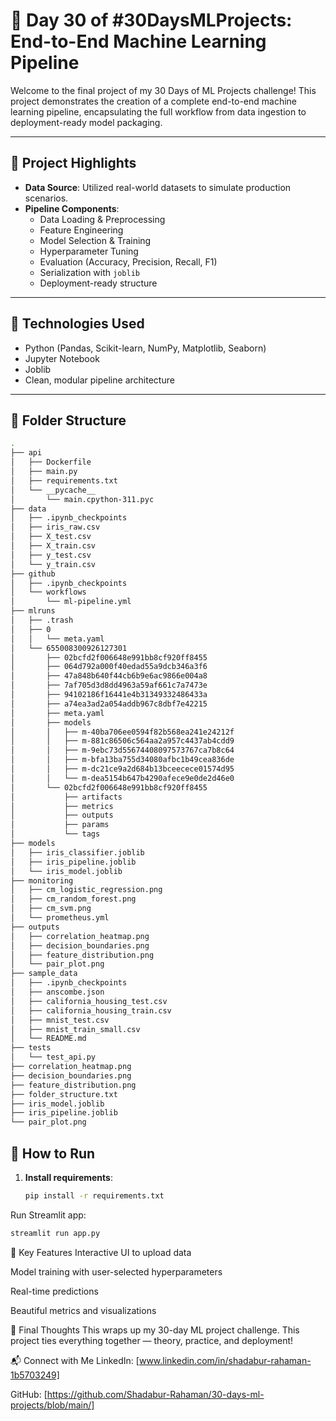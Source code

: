 # 🧠 Day 30 of #30DaysMLProjects: End-to-End Machine Learning Pipeline

Welcome to the final project of my 30 Days of ML Projects challenge! This project demonstrates the creation of a complete end-to-end machine learning pipeline, encapsulating the full workflow from data ingestion to deployment-ready model packaging.

---

## 🚀 Project Highlights

- **Data Source**: Utilized real-world datasets to simulate production scenarios.
- **Pipeline Components**:
  - Data Loading & Preprocessing
  - Feature Engineering
  - Model Selection & Training
  - Hyperparameter Tuning
  - Evaluation (Accuracy, Precision, Recall, F1)
  - Serialization with `joblib`
  - Deployment-ready structure

---

## 🧰 Technologies Used

- Python (Pandas, Scikit-learn, NumPy, Matplotlib, Seaborn)
- Jupyter Notebook
- Joblib
- Clean, modular pipeline architecture

---

## 📁 Folder Structure
```bash
.
├── api
│   ├── Dockerfile
│   ├── main.py
│   ├── requirements.txt
│   └── __pycache__
│       └── main.cpython-311.pyc
├── data
│   ├── .ipynb_checkpoints
│   ├── iris_raw.csv
│   ├── X_test.csv
│   ├── X_train.csv
│   ├── y_test.csv
│   └── y_train.csv
├── github
│   ├── .ipynb_checkpoints
│   └── workflows
│       └── ml-pipeline.yml
├── mlruns
│   ├── .trash
│   ├── 0
│   │   └── meta.yaml
│   └── 655008300926127301
│       ├── 02bcfd2f006648e991bb8cf920ff8455
│       ├── 064d792a000f40edad55a9dcb346a3f6
│       ├── 47a848b640f44cb6b9e6ac9866e004a8
│       ├── 7af705d3d8dd4963a59af661c7a7473e
│       ├── 94102186f16441e4b31349332486433a
│       ├── a74ea3ad2a054addb967c8dbf7e42215
│       ├── meta.yaml
│       ├── models
│       │   ├── m-40ba706ee0594f82b568ea241e24212f
│       │   ├── m-881c86506c564aa2a957c4437ab4cdd9
│       │   ├── m-9ebc73d55674408097573767ca7b8c64
│       │   ├── m-bfa13ba755d34080afbc1b49cea836de
│       │   ├── m-dc21ce9a2d684b13bceecece01574d95
│       │   └── m-dea5154b647b4290afece9e0de2d46e0
│       └── 02bcfd2f006648e991bb8cf920ff8455
│           ├── artifacts
│           ├── metrics
│           ├── outputs
│           ├── params
│           └── tags
├── models
│   ├── iris_classifier.joblib
│   ├── iris_pipeline.joblib
│   └── iris_model.joblib
├── monitoring
│   ├── cm_logistic_regression.png
│   ├── cm_random_forest.png
│   ├── cm_svm.png
│   └── prometheus.yml
├── outputs
│   ├── correlation_heatmap.png
│   ├── decision_boundaries.png
│   ├── feature_distribution.png
│   └── pair_plot.png
├── sample_data
│   ├── .ipynb_checkpoints
│   ├── anscombe.json
│   ├── california_housing_test.csv
│   ├── california_housing_train.csv
│   ├── mnist_test.csv
│   ├── mnist_train_small.csv
│   └── README.md
├── tests
│   └── test_api.py
├── correlation_heatmap.png
├── decision_boundaries.png
├── feature_distribution.png
├── folder_structure.txt
├── iris_model.joblib
├── iris_pipeline.joblib
└── pair_plot.png

```
## 🚦 How to Run

1. **Install requirements**:
   ```bash
   pip install -r requirements.txt
Run Streamlit app:
  ```bash
streamlit run app.py
```

🧾 Key Features
Interactive UI to upload data

Model training with user-selected hyperparameters

Real-time predictions

Beautiful metrics and visualizations

🎉 Final Thoughts
This wraps up my 30-day ML project challenge. This project ties everything together — theory, practice, and deployment!

📬 Connect with Me
LinkedIn: [www.linkedin.com/in/shadabur-rahaman-1b5703249]

GitHub: [https://github.com/Shadabur-Rahaman/30-days-ml-projects/blob/main/]

